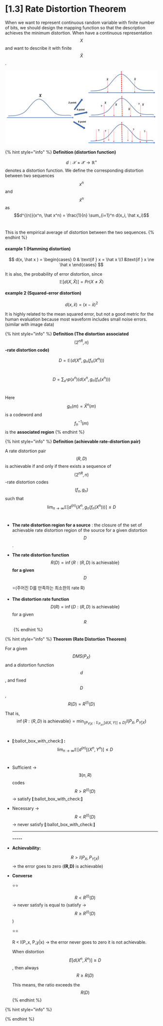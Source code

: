 # \[1.3] Rate Distortion Theorem

When we want to represent continuous random variable with finite number of bits, we should design the mapping function so that the description achieves the minimum distortion. When have a continuous representation $$X$$ and want to describe it with finite $$\hat X$$.&#x20;

![](../.gitbook/assets/continuous.png)

{% hint style="info" %}
**Definition (distortion function)**

$$d : \mathcal{X} \times \mathcal{\hat X} \rightarrow \mathbb{R}^+$$denotes a distortion function. We define the corresponding distortion between two sequences $$x^n$$ and $$\hat x^n$$ as  $$d^{(n)}(x^n, \hat x^n) = \frac{1}{n} \sum_{i=1}^n d(x_i, \hat x_i)$$​

This is the empirical average of distortion between the two sequences.
{% endhint %}

#### example 1 (Hamming distortion)

$$
d(x, \hat x ) = \begin{cases}
0 & \text{if } x = \hat x \\1 &\text{if } x \ne \hat x 
\end{cases}
$$

It is also, the probability of error distortion, since $$\mathbb{E}[d(X,\hat X)] = Pr(X \ne \hat X)$$

#### example 2 (Squared-error distortion)

$$
d(x, \hat x ) = (x- \hat x ) ^2
$$

​It is highly related to the mean squared error, but not a good metric for the human evaluation because most waveform includes small noise errors. (similar with image data)

{% hint style="info" %}
**Definition (The distortion associated** $$(2^{nR},n)$$**-rate distortion code)**

$$D=\mathbb{E}(d(X^n, g_n(f_n(X^n)))$$​

$$D=\sum_{x^n} p(x^n)(d(x^n, g_n(f_n(x^n)))$$​

Here $$g_n(m) = \hat{X}^n(m)$$ is a codeword and $$f_n^{-1}(m)$$ is the **associated region**
{% endhint %}





{% hint style="info" %}
**Definition (achievable rate-distortion pair)**&#x20;

A rate distortion pair $$(R,D)$$ is achievable if and only if there exists a sequence of $$(2^{nR}, n)$$-rate distortion codes $$(f_n, g_n)$$such that$$\lim_{n\rightarrow \infty} \mathbb{E}[d^{(n)} (X^n, g_n(f_n(X^n)))] \le D$$​

* **The rate distortion region for a source** : the closure of the set of achievable rate distortion region of the source for a given distortion $$D$$.
*   **The rate distortion function** $$R(D) = \inf\{R:(R,D) \text{~is achievable}\}$$ **for a given** $$D$$

    :star:(주어진 D를 만족하는 최소한의 rate R)​
* **​The distortion rate function**  $$D(R)= \inf\{D: (R,D) \text{ is achievable}\}$$for a given $$R$$​
{% endhint %}

{% hint style="info" %}
**Theorem (Rate Distortion Theorem)**

For a given $$DMS(P_X)$$ and a distortion function $$d$$, and fixed $$D$$, $$R(D) = R^{(I)} (D)$$

That is, ​ $$\inf\{R:(R,D) \text{~is achievable}\}= \min_{\{P_{Y|X}: \mathbb{E}_{P_{XY}}[d(X,Y)] \le D\}} I(P_X, P_{Y|X})$$**​**

* **\[**:ballot\_box\_with\_check:**] :** $$\lim_{n\rightarrow \infty} \mathbb{E}[d^{(n)} [(X^n, Y^n) ] \le D$$​&#x20;
* Sufficient -> $$\exists (n,R)$$ codes $$R > R^{(I)}(D)$$ -> satisfy **\[**:ballot\_box\_with\_check:**]**
*   Necessary -> $$R < R^{(I)}(D)$$ -> never satisfy **\[**:ballot\_box\_with\_check:**]**

    ****

    **-----**
*   **Achievability:**&#x20;

    $$R> I(P_X, P_{Y|X})$$-> the error goes to zero (**(R,D)** is achievable)
*   **Converse**

    :star::star:&#x20;

    &#x20;$$R < R^{(I)}(D)$$ -> never satisfy  is equal to (satisfy -> $$R \ge R^{(I)}(D)$$)

    :star::star:&#x20;

    R < I(P\_x, P\_y|x) -> the error never goes to zero it is not achievable.&#x20;

    When distortion $$E[d(X^n, \hat X^n)] \ge D$$, then always $$R\ge R(D)$$

    This means, the ratio exceeds the $$R(D)$$
{% endhint %}

{% hint style="info" %}

{% endhint %}




